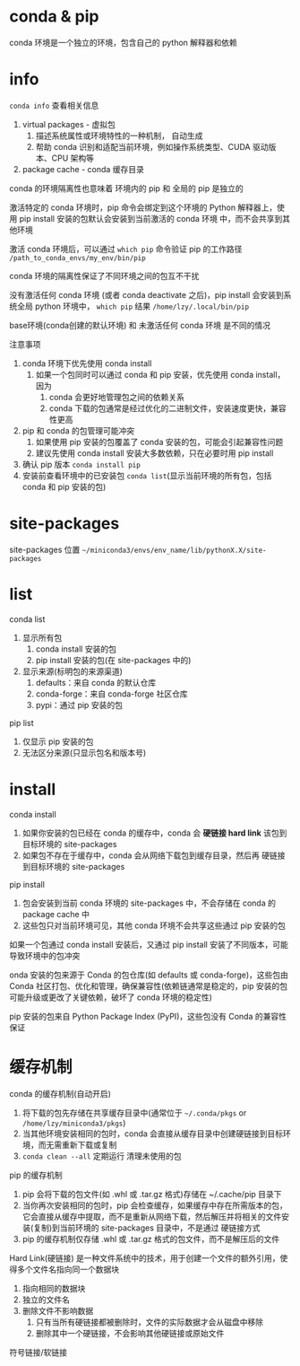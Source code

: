# conda & pip

conda 环境是一个独立的环境，包含自己的 python 解释器和依赖

# info

`conda info` 查看相关信息
1. virtual packages - 虚拟包
   1. 描述系统属性或环境特性的一种机制， 自动生成
   2. 帮助 conda 识别和适配当前环境，例如操作系统类型、CUDA 驱动版本、CPU 架构等
2. package cache - conda 缓存目录

conda 的环境隔离性也意味着 环境内的 pip 和 全局的 pip 是独立的

激活特定的 conda 环境时，pip 命令会绑定到这个环境的 Python 解释器上，使用 pip install 安装的包默认会安装到当前激活的 conda 环境 中，而不会共享到其他环境

激活 conda 环境后，可以通过 `which pip` 命令验证 pip 的工作路径 `/path_to_conda_envs/my_env/bin/pip`

conda 环境的隔离性保证了不同环境之间的包互不干扰

没有激活任何 conda 环境 (或者 conda deactivate 之后)，pip install 会安装到系统全局 python 环境中， `which pip` 结果 `/home/lzy/.local/bin/pip`

base环境(conda创建的默认环境) 和 未激活任何 conda 环境 是不同的情况


注意事项
1. conda 环境下优先使用 conda install
   1. 如果一个包同时可以通过 conda 和 pip 安装，优先使用 conda install，因为
      1. conda 会更好地管理包之间的依赖关系
      2. conda 下载的包通常是经过优化的二进制文件，安装速度更快，兼容性更高
2. pip 和 conda 的包管理可能冲突
   1. 如果使用 pip 安装的包覆盖了 conda 安装的包，可能会引起兼容性问题
   2. 建议先使用 conda install 安装大多数依赖，只在必要时用 pip install
3. 确认 pip 版本 `conda install pip`
4. 安装前查看环境中的已安装包 `conda list`(显示当前环境的所有包，包括 conda 和 pip 安装的包)


# site-packages

site-packages 位置 `~/miniconda3/envs/env_name/lib/pythonX.X/site-packages`



# list

conda list
1. 显示所有包
   1. conda install 安装的包
   2. pip install 安装的包(在 site-packages 中的)
2. 显示来源(标明包的来源渠道)
   1. defaults：来自 conda 的默认仓库
   2. conda-forge：来自 conda-forge 社区仓库
   3. pypi：通过 pip 安装的包

pip list
1. 仅显示 pip 安装的包
2. 无法区分来源(只显示包名和版本号)



# install

conda install
1. 如果你安装的包已经在 conda 的缓存中，conda 会 **硬链接 hard link** 该包到目标环境的 site-packages
2. 如果包不存在于缓存中，conda 会从网络下载包到缓存目录，然后再 硬链接 到目标环境的 site-packages

pip install
1. 包会安装到当前 conda 环境的 site-packages 中，不会存储在 conda 的 package cache 中
2. 这些包只对当前环境可见，其他 conda 环境不会共享这些通过 pip 安装的包

如果一个包通过 conda install 安装后，又通过 pip install 安装了不同版本，可能导致环境中的包冲突

onda 安装的包来源于 Conda 的包仓库(如 defaults 或 conda-forge)，这些包由 Conda 社区打包、优化和管理，确保兼容性(依赖链通常是稳定的，pip 安装的包可能升级或更改了关键依赖，破坏了 conda 环境的稳定性)

pip 安装的包来自 Python Package Index (PyPI)，这些包没有 Conda 的兼容性保证



# 缓存机制

conda 的缓存机制(自动开启)
1. 将下载的包先存储在共享缓存目录中(通常位于 `~/.conda/pkgs` or `/home/lzy/miniconda3/pkgs`)
2. 当其他环境安装相同的包时，conda 会直接从缓存目录中创建硬链接到目标环境，而无需重新下载或复制
3. `conda clean --all` 定期运行 清理未使用的包

pip 的缓存机制
1. pip 会将下载的包文件(如 .whl 或 .tar.gz 格式)存储在 ~/.cache/pip 目录下
2. 当你再次安装相同的包时，pip 会检查缓存，如果缓存中存在所需版本的包，它会直接从缓存中提取，而不是重新从网络下载，然后解压并将相关的文件安装(复制)到当前环境的 site-packages 目录中，不是通过 硬链接方式
3. pip 的缓存机制仅存储 .whl 或 .tar.gz 格式的包文件，而不是解压后的文件



Hard Link(硬链接) 是一种文件系统中的技术，用于创建一个文件的额外引用，使得多个文件名指向同一个数据块
1. 指向相同的数据块
2. 独立的文件名
3. 删除文件不影响数据
   1. 只有当所有硬链接都被删除时，文件的实际数据才会从磁盘中移除
   2. 删除其中一个硬链接，不会影响其他硬链接或原始文件

符号链接/软链接


